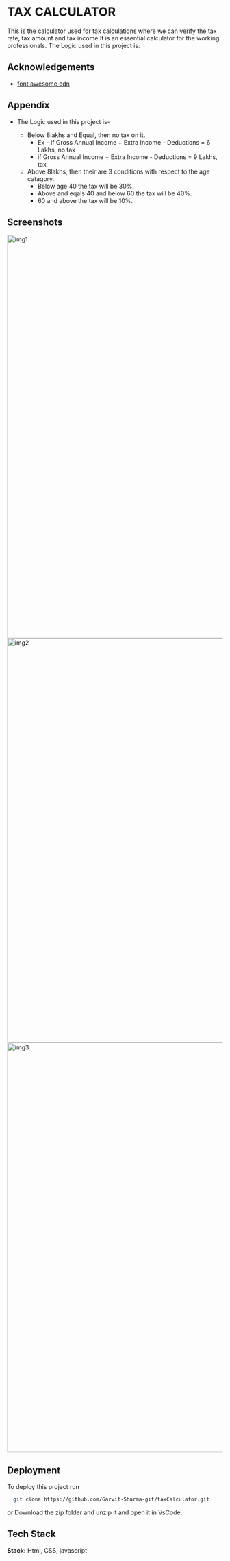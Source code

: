 
# TAX CALCULATOR

This is the calculator used for tax calculations where we can verify the tax rate, tax amount and tax income.It is an essential calculator for the working professionals.
The Logic used in this project is:


## Acknowledgements

 - [font awesome cdn](https://cdnjs.com/libraries/font-awesome)


## Appendix

- The Logic used in this project is-

    - Below 8lakhs and Equal, then no tax on it.
        - Ex - if Gross Annual Income + Extra Income - Deductions =  6 Lakhs, no tax
        - if Gross Annual Income + Extra Income - Deductions =  9 Lakhs, tax
    - Above 8lakhs, then their are 3 conditions with respect to the age catagory.
        - Below age 40 the tax will be 30%.
        - Above and eqals 40 and below 60 the tax will be 40%.
        - 60 and above the tax will be 10%.
     

## Screenshots

<img width="941" alt="img1" src="https://github.com/Garvit-Sharma-git/taxCalculator/assets/110321247/3b90c8a7-7437-4053-b1f2-3bb232b83f25">
<img width="944" alt="img2" src="https://github.com/Garvit-Sharma-git/taxCalculator/assets/110321247/83f9ee72-69d8-46ef-8fbf-4908e47d1986">
<img width="955" alt="img3" src="https://github.com/Garvit-Sharma-git/taxCalculator/assets/110321247/eb8dbac7-e9f6-4b5a-bd87-ec0f8e8c5621">

## Deployment

To deploy this project run

```bash
  git clone https://github.com/Garvit-Sharma-git/taxCalculator.git
```
or Download the zip folder and unzip it and open it in VsCode.

## Tech Stack

**Stack:** Html, CSS, javascript



